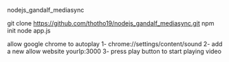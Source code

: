 nodejs_gandalf_mediasync

git clone https://github.com/thotho19/nodejs_gandalf_mediasync.git
npm init
node app.js

allow google chrome to autoplay 
1- chrome://settings/content/sound
2- add a new allow website 
    yourIp:3000
3- press play button to start playing video 